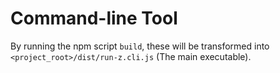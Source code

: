 # Command-line Tool

By running the npm script `build`, these will be transformed into `<project_root>/dist/run-z.cli.js` (The main
executable).
